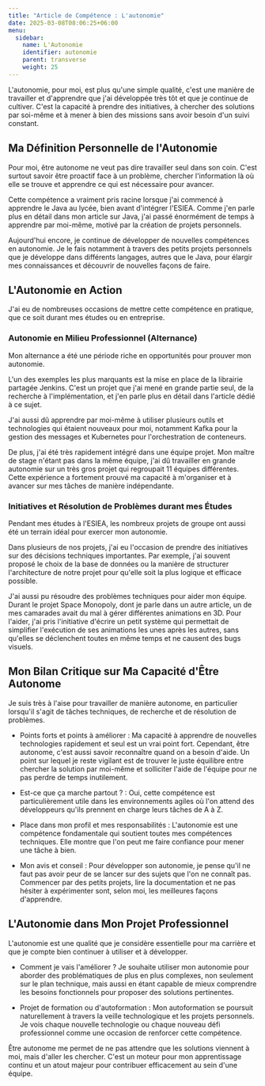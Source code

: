 ```yaml
---
title: "Article de Compétence : L'autonomie"
date: 2025-03-08T08:06:25+06:00
menu:
  sidebar:
    name: L'Autonomie
    identifier: autonomie
    parent: transverse
    weight: 25 
---
```

L'autonomie, pour moi, est plus qu'une simple qualité, c'est une manière de travailler et d'apprendre que j'ai développée très tôt et que je continue de cultiver. C'est la capacité à prendre des initiatives, à chercher des solutions par soi-même et à mener à bien des missions sans avoir besoin d'un suivi constant.

## Ma Définition Personnelle de l'Autonomie

Pour moi, être autonome ne veut pas dire travailler seul dans son coin. C'est surtout savoir être proactif face à un problème, chercher l'information là où elle se trouve et apprendre ce qui est nécessaire pour avancer.

Cette compétence a vraiment pris racine lorsque j'ai commencé à apprendre le Java au lycée, bien avant d'intégrer l'ESIEA. Comme j'en parle plus en détail dans mon article sur Java, j'ai passé énormément de temps à apprendre par moi-même, motivé par la création de projets personnels.

Aujourd'hui encore, je continue de développer de nouvelles compétences en autonomie. Je le fais notamment à travers des petits projets personnels que je développe dans différents langages, autres que le Java, pour élargir mes connaissances et découvrir de nouvelles façons de faire.

## L'Autonomie en Action

J'ai eu de nombreuses occasions de mettre cette compétence en pratique, que ce soit durant mes études ou en entreprise.

### Autonomie en Milieu Professionnel (Alternance)

Mon alternance a été une période riche en opportunités pour prouver mon autonomie.

L'un des exemples les plus marquants est la mise en place de la librairie partagée Jenkins. C'est un projet que j'ai mené en grande partie seul, de la recherche à l'implémentation, et j'en parle plus en détail dans l'article dédié à ce sujet.

J'ai aussi dû apprendre par moi-même à utiliser plusieurs outils et technologies qui étaient nouveaux pour moi, notamment Kafka pour la gestion des messages et Kubernetes pour l'orchestration de conteneurs.

De plus, j'ai été très rapidement intégré dans une équipe projet. Mon maître de stage n'étant pas dans la même équipe, j'ai dû travailler en grande autonomie sur un très gros projet qui regroupait 11 équipes différentes. Cette expérience a fortement prouvé ma capacité à m'organiser et à avancer sur mes tâches de manière indépendante.

### Initiatives et Résolution de Problèmes durant mes Études

Pendant mes études à l'ESIEA, les nombreux projets de groupe ont aussi été un terrain idéal pour exercer mon autonomie.

Dans plusieurs de nos projets, j'ai eu l'occasion de prendre des initiatives sur des décisions techniques importantes. Par exemple, j'ai souvent proposé le choix de la base de données ou la manière de structurer l'architecture de notre projet pour qu'elle soit la plus logique et efficace possible.

J'ai aussi pu résoudre des problèmes techniques pour aider mon équipe. Durant le projet Space Monopoly, dont je parle dans un autre article, un de mes camarades avait du mal à gérer différentes animations en 3D. Pour l'aider, j'ai pris l'initiative d'écrire un petit système qui permettait de simplifier l'exécution de ses animations les unes après les autres, sans qu'elles se déclenchent toutes en même temps et ne causent des bugs visuels.

## Mon Bilan Critique sur Ma Capacité d'Être Autonome

Je suis très à l'aise pour travailler de manière autonome, en particulier lorsqu'il s'agit de tâches techniques, de recherche et de résolution de problèmes.

* Points forts et points à améliorer : Ma capacité à apprendre de nouvelles technologies rapidement et seul est un vrai point fort. Cependant, être autonome, c'est aussi savoir reconnaître quand on a besoin d'aide. Un point sur lequel je reste vigilant est de trouver le juste équilibre entre chercher la solution par moi-même et solliciter l'aide de l'équipe pour ne pas perdre de temps inutilement.

* Est-ce que ça marche partout ? : Oui, cette compétence est particulièrement utile dans les environnements agiles où l'on attend des développeurs qu'ils prennent en charge leurs tâches de A à Z.

* Place dans mon profil et mes responsabilités : L'autonomie est une compétence fondamentale qui soutient toutes mes compétences techniques. Elle montre que l'on peut me faire confiance pour mener une tâche à bien.

* Mon avis et conseil : Pour développer son autonomie, je pense qu'il ne faut pas avoir peur de se lancer sur des sujets que l'on ne connaît pas. Commencer par des petits projets, lire la documentation et ne pas hésiter à expérimenter sont, selon moi, les meilleures façons d'apprendre.

## L'Autonomie dans Mon Projet Professionnel

L'autonomie est une qualité que je considère essentielle pour ma carrière et que je compte bien continuer à utiliser et à développer.

* Comment je vais l'améliorer ? Je souhaite utiliser mon autonomie pour aborder des problématiques de plus en plus complexes, non seulement sur le plan technique, mais aussi en étant capable de mieux comprendre les besoins fonctionnels pour proposer des solutions pertinentes.

* Projet de formation ou d'autoformation : Mon autoformation se poursuit naturellement à travers la veille technologique et les projets personnels. Je vois chaque nouvelle technologie ou chaque nouveau défi professionnel comme une occasion de renforcer cette compétence.

Être autonome me permet de ne pas attendre que les solutions viennent à moi, mais d'aller les chercher. C'est un moteur pour mon apprentissage continu et un atout majeur pour contribuer efficacement au sein d'une équipe.